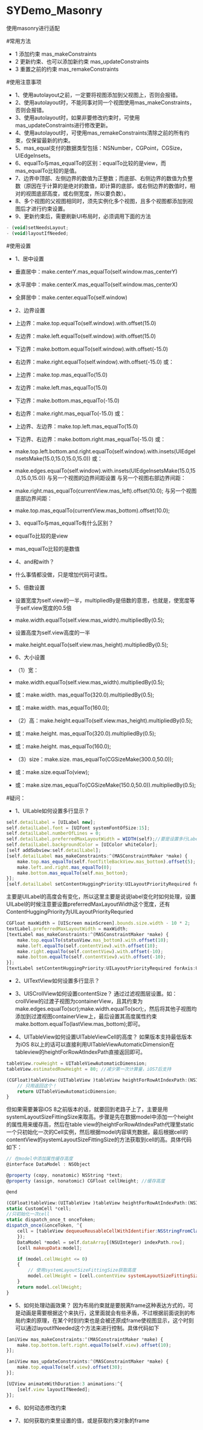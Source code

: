 # SYDemo_Masonry
使用masonry进行适配

#常用方法
 * 1 添加约束 mas_makeConstraints
 * 2 更新约束、也可以添加新约束 mas_updateConstraints
 * 3 重置之前的约束 mas_remakeConstraints

#使用注意事项
 * 1、使用autolayout之前，一定要将视图添加到父视图上，否则会报错。
 * 2、使用autolayout时，不能同事对同一个视图使用mas_makeConstraints，否则会报错。
 * 3、使用autolayout时，如果非要修改约束时，可使用mas_updateConstraints进行修改更新。
 * 4、使用autolayout时，可使用mas_remakeConstraints清除之前的所有约束，仅保留最新的约束。
 * 5、mas_equal支付的数据类型包括：NSNumber，CGPoint，CGSize，UIEdgeInsets。
 * 6、equalTo与mas_equalTo的区别：equalTo比较的是view，而mas_equalTo比较的是值。
 * 7、边界中顶部、左侧边界的数值为正整数；而底部、右侧边界的数值为负整数（原因在于计算的是绝对的数值，即计算的底部，或右侧边界的数值时，相对的视图底部高度，或右侧宽度，所以要负数）。
 * 8、多个视图的父视图相同时，须先实例化多个视图，且多个视图都添加到视图后才进行约束设置。
 * 9、更新约束后，需要刷新UI布局时，必须调用下面的方法
~~~ javascript
- (void)setNeedsLayout;
- (void)layoutIfNeeded;
~~~

#使用设置
 * 1、居中设置
  * 垂直居中：make.centerY.mas_equalTo(self.window.mas_centerY)
  * 水平居中：make.centerX.mas_equalTo(self.window.mas_centerX)
  * 全屏居中：make.center.equalTo(self.window)

 * 2、边界设置
  * 上边界：make.top.equalTo(self.window).with.offset(15.0)
  * 左边界：make.left.equalTo(self.window).with.offset(15.0)
  * 下边界：make.bottom.equalTo(self.window).with.offset(-15.0)
  * 右边界：make.right.equalTo(self.window).with.offset(-15.0)
或：
  * 上边界：make.top.mas_equalTo(15.0)
  * 左边界：make.left.mas_equalTo(15.0)
  * 下边界：make.bottom.mas_equalTo(-15.0)
  * 右边界：make.right.mas_equalTo(-15.0)
或：
  * 上边界、左边界：make.top.left.mas_equalTo(15.0)
  * 下边界、右边界：make.bottom.right.mas_equalTo(-15.0)
或：
  * make.top.left.bottom.and.right.equalTo(self.window).with.insets(UIEdgeInsetsMake(15.0,15.0,15.0,15.0))
或：
  * make.edges.equalTo(self.window).with.insets(UIEdgeInsetsMake(15.0,15.0,15.0,15.0))
与另一个视图的边界间距设置
与另一个视图右部边界间距：
  * make.right.mas_equalTo(currentView.mas_left).offset(10.0);
与另一个视图底部边界间距：
  * make.top.mas_equalTo(currentView.mas_bottom).offset(10.0);

 * 3、equalTo与mas_equalTo有什么区别？
  * equalTo比较的是view
  * mas_equalTo比较的是数值

 * 4、and和with？
  * 什么事情都没做，只是增加代码可读性。

 * 5、倍数设置
  * 设置宽度为self.view的一半，multipliedBy是倍数的意思，也就是，使宽度等于self.view宽度的0.5倍
  * make.width.equalTo(self.view.mas_width).multipliedBy(0.5);
  * 设置高度为self.view高度的一半
  * make.height.equalTo(self.view.mas_height).multipliedBy(0.5);

 * 6、大小设置
  * （1）宽：
  * make.width.equalTo(self.view.mas_width).multipliedBy(0.5);
  * 或：make.width. mas_equalTo(320.0).multipliedBy(0.5);
  * 或：make.width. mas_equalTo(160.0);
  * （2）高：make.height.equalTo(self.view.mas_height).multipliedBy(0.5);
  * 或：make.height. mas_equalTo(320.0).multipliedBy(0.5);
  * 或：make.height. mas_equalTo(160.0);
  * （3）size：make.size. mas_equalTo(CGSizeMake(300.0,50.0));
  * 或：make.size.equalTo(view);
  * 或：make.size.mas_equalTo(CGSizeMake(150.0,50.0)).multipliedBy(0.5);


#疑问：
 * 1、UILable如何设置多行显示？

~~~ javascript
self.detailLabel = [UILabel new]; 
self.detailLabel.font = [UIFont systemFontOfSize:15]; 
self.detailLabel.numberOfLines = 0; 
self.detailLabel.preferredMaxLayoutWidth = WIDTH(self);//要是设置多行Label的话,必须设置此属性 
self.detailLabel.backgroundColor = [UIColor whiteColor]; 
[self addSubview:self.detailLabel]; 
[self.detailLabel mas_makeConstraints:^(MASConstraintMaker *make) { 
    make.top.mas_equalTo(self.footTitleBackView.mas_bottom).offset(5); 
    make.left.and.right.mas_equalTo(0); 
    make.bottom.mas_equalTo(self.mas_bottom); 
}]; 
[self.detailLabel setContentHuggingPriority:UILayoutPriorityRequired forAxis:UILayoutConstraintAxisVertical];
~~~

主要是UILabel的高度会有变化，所以这里主要是说说label变化时如何处理，设置UILabel的时候注意要设置preferredMaxLayoutWidth这个宽度，还有ContentHuggingPriority为UILayoutPriorityRequried

~~~ javascript
CGFloat maxWidth = [UIScreen mainScreen].bounds.size.width - 10 * 2;
textLabel.preferredMaxLayoutWidth = maxWidth; 
[textLabel mas_makeConstraints:^(MASConstraintMaker *make) { 
    make.top.equalTo(statusView.mas_bottom).with.offset(10); 
    make.left.equalTo(self.contentView).with.offset(10); 
    make.right.equalTo(self.contentView).with.offset(-10); 
    make.bottom.equalTo(self.contentView).with.offset(-10); 
}];
[textLabel setContentHuggingPriority:UILayoutPriorityRequired forAxis:UILayoutConstraintAxisVertical];
~~~

 * 2、UITextView如何设置多行显示？

 * 3、UISCrollView如何设置contentSize？
通过过滤视图层设置。如：crollView的过渡子视图为containerView，且其约束为make.edges.equalTo(scr);make.width.equalTo(scr);，然后将其他子视图均添加到过渡视图containerView上，最后设置其高度属性约束make.bottom.equalTo(lastView.mas_bottom);即可。

 * 4、UITableView如何设置UITableViewCell的高度？
如果版本支持最低版本为iOS 8以上的话可以直接利用UITableViewAutomaticDimension在tableview的heightForRowAtIndexPath直接返回即可。

~~~ javascript
tableView.rowHeight = UITableViewAutomaticDimension; 
tableView.estimatedRowHeight = 80; //减少第一次计算量，iOS7后支持
~~~ 

~~~ javascript
(CGFloat)tableView:(UITableView )tableView heightForRowAtIndexPath:(NSIndexPath )indexPath { 
    // 只用返回这个！ 
    return UITableViewAutomaticDimension; 
}
~~~ 

但如果需要兼容iOS 8之前版本的话，就要回到老路子上了，主要是用systemLayoutSizeFittingSize来取高。步骤是先在数据model中添加一个height的属性用来缓存高，然后在table view的heightForRowAtIndexPath代理里static一个只初始化一次的Cell实例，然后根据model内容填充数据，最后根据cell的contentView的systemLayoutSizeFittingSize的方法获取到cell的高。具体代码如下：

~~~ javascript
// 在model中添加属性缓存高度 
@interface DataModel : NSObject 

@property (copy, nonatomic) NSString *text; 
@property (assign, nonatomic) CGFloat cellHeight; //缓存高度 

@end

(CGFloat)tableView:(UITableView )tableView heightForRowAtIndexPath:(NSIndexPath )indexPath { 
static CustomCell *cell; 
//只初始化一次cell 
static dispatch_once_t onceToken; 
dispatch_once(&onceToken, ^{ 
    cell = [tableView dequeueReusableCellWithIdentifier:NSStringFromClass([CustomCell class])]; 
    }); 
    DataModel *model = self.dataArray[(NSUInteger) indexPath.row]; 
    [cell makeupData:model];

    if (model.cellHeight <= 0) 
    { 
        // 使用systemLayoutSizeFittingSize获取高度 
        model.cellHeight = [cell.contentView systemLayoutSizeFittingSize:UILayoutFittingCompressedSize].height + 1; 
    } 
    return model.cellHeight; 
}
~~~

 * 5、如何处理动画效果？
因为布局约束就是要脱离frame这种表达方式的，可是动画是需要根据这个来执行，这里面就会有些矛盾，不过根据前面说到的布局约束的原理，在某个时刻约束也是会被还原成frame使视图显示，这个时刻可以通过layoutIfNeeded这个方法来进行控制。具体代码如下

~~~ javascript
[aniView mas_makeConstraints:^(MASConstraintMaker *make) { 
    make.top.bottom.left.right.equalTo(self.view).offset(10); 
}];
~~~ 

~~~ javascript
[aniView mas_updateConstraints:^(MASConstraintMaker *make) { 
    make.top.equalTo(self.view).offset(30); 
}];
~~~ 

~~~ javascript
[UIView animateWithDuration:3 animations:^{ 
    [self.view layoutIfNeeded]; 
}];
~~~ 

 * 6、如何动态修改约束

 * 7、如何获取约束里设置的值，或是获取约束对象的frame



